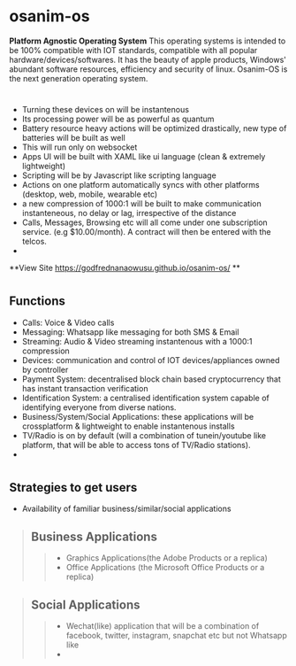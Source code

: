 # osanim-os
**Platform Agnostic Operating System**
This operating systems is intended to be 100% compatible with IOT standards, compatible with all popular hardware/devices/softwares.
It has the beauty of apple products, Windows' abundant software resources, efficiency and security of linux.
Osanim-OS is the next generation operating system.
#
* Turning these devices on will be instantenous
* Its processing power will be as powerful as quantum
* Battery resource heavy actions will be optimized drastically, new type of batteries will be built as well
* This will run only on websocket <br>
* Apps UI will be built with XAML like ui language (clean & extremely lightweight)
* Scripting will be by Javascript like scripting language
* Actions on one platform automatically syncs with other platforms (desktop, web, mobile, wearable etc)
* a new compression of 1000:1 will be built to make communication instanteneous, no delay or lag, irrespective of the distance
* Calls, Messages, Browsing etc will all come under one subscription service. (e.g $10.00/month). A contract will then be entered with the telcos.
* 

**View Site https://godfrednanaowusu.github.io/osanim-os/ **

#
## Functions
* Calls: Voice & Video calls
* Messaging: Whatsapp like messaging for both SMS & Email
* Streaming: Audio & Video streaming instantenous with a 1000:1 compression
* Devices: communication and control of IOT devices/appliances owned by controller
* Payment System: decentralised block chain based cryptocurrency that has instant transaction verification
* Identification System: a centralised identification system capable of identifying everyone from diverse nations.
* Business/System/Social Applications: these applications will be crossplatform & lightweight to enable instantenous installs
* TV/Radio is on by default (will a combination of tunein/youtube like platform, that will be able to access tons of TV/Radio stations).
*


#
## Strategies to get users
* Availability of familiar business/similar/social applications
> ## Business Applications
>> * Graphics Applications(the Adobe Products or a replica)
>> * Office Applications (the Microsoft Office Products or a replica)

> ## Social Applications
>> * Wechat(like) application that will be a combination of facebook, twitter, instagram, snapchat etc but not Whatsapp like
>> * 
